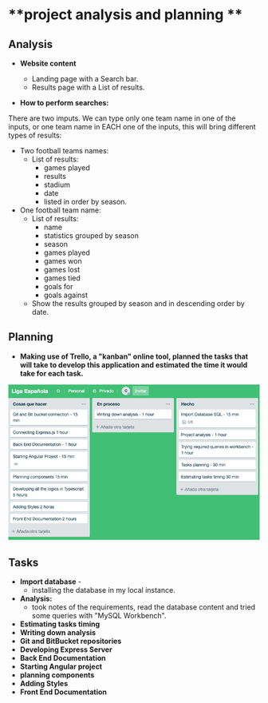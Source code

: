 **project analysis and planning **
===

**Analysis**
----
  * **Website content**
  
      * Landing page with a Search bar.
      * Results page with a List of results.

* **How to perform searches:**


There are two imputs. We can type only one team name in one of the inputs, or one team name in EACH one of the inputs, this will bring different types of results: 


  * Two football teams names:
      * List of results:
          * games played
          * results
          * stadium
          * date
          * listed in order by season.    
  * One football team name:
    * List of results:
        * name
        * statistics grouped by season
        * season
        * games played
        * games won
        * games lost
        * games tied
        * goals for
        * goals against
    * Show the results grouped by season and in descending order by date.




**Planning**
--

* **Making use of Trello, a "kanban" online tool, planned the tasks that will take to develop this application and estimated the time it would take for each task.**

![Kanban Plan](./plan.png)


**Tasks**
--
* **Import database** - 
    * installing the database in my local instance.
* **Analysis:** 
    * took notes of the requirements, read the database content and tried some queries with "MySQL Workbench".
* **Estimating tasks timing** 
* **Writing down analysis**
* **Git and BitBucket repositories** 
* **Developing Express Server**
* **Back End Documentation** 
* **Starting Angular project**
* **planning components** 
* **Adding Styles** 
* **Front End Documentation**
